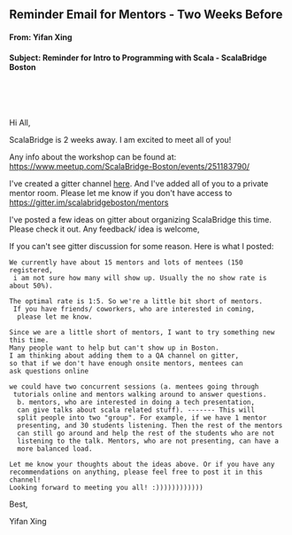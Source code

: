## Reminder Email for Mentors - Two Weeks Before


#### From: Yifan Xing

#### Subject: Reminder for Intro to Programming with Scala - ScalaBridge Boston


<br>
<br>
<br>

Hi All,

ScalaBridge is 2 weeks away. I am excited to meet all of you!

Any info about the workshop can be found at: https://www.meetup.com/ScalaBridge-Boston/events/251183790/

I've created a gitter channel [here](https://gitter.im/scalabridgeboston/Lobby).
And I've added all of you to a private mentor room. Please let me know if you don't have access to https://gitter.im/scalabridgeboston/mentors

I've posted a few ideas on gitter about organizing ScalaBridge this time. Please check it out. Any feedback/ idea is welcome,


If you can't see gitter discussion for some reason. Here is what I posted:

```text
We currently have about 15 mentors and lots of mentees (150 registered,
 i am not sure how many will show up. Usually the no show rate is about 50%).
 
The optimal rate is 1:5. So we're a little bit short of mentors.
 If you have friends/ coworkers, who are interested in coming,
  please let me know.
 
Since we are a little short of mentors, I want to try something new this time.
Many people want to help but can't show up in Boston. 
I am thinking about adding them to a QA channel on gitter, 
so that if we don't have enough onsite mentors, mentees can 
ask questions online
 
we could have two concurrent sessions (a. mentees going through
 tutorials online and mentors walking around to answer questions.
  b. mentors, who are interested in doing a tech presentation, 
  can give talks about scala related stuff). ------- This will 
  split people into two "group". For example, if we have 1 mentor 
  presenting, and 30 students listening. Then the rest of the mentors 
  can still go around and help the rest of the students who are not 
  listening to the talk. Mentors, who are not presenting, can have a 
  more balanced load.

Let me know your thoughts about the ideas above. Or if you have any 
recommendations on anything, please feel free to post it in this channel! 
Looking forward to meeting you all! :)))))))))))) 

```

Best,

Yifan Xing
